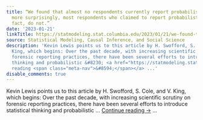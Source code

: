 ```yaml
---
title: “We found that almost no respondents currently report probabilistically. Perhaps
  more surprisingly, most respondents who claimed to report probabilistically, in
  fact, do not.”
date: '2023-01-21'
linkTitle: https://statmodeling.stat.columbia.edu/2023/01/21/we-found-that-almost-no-respondents-currently-report-probabilistically-perhaps-more-surprisingly-most-respondents-who-claimed-to-report-probabilistically-in-fact-do-not/
source: Statistical Modeling, Causal Inference, and Social Science
description: 'Kevin Lewis points us to this article by H. Swofford, S. Cole, and V.
  King, which begins: Over the past decade, with increasing scientific scrutiny on
  forensic reporting practices, there have been several efforts to introduce statistical
  thinking and probabilistic &#8230; <a href="https://statmodeling.stat.columbia.edu/2023/01/21/we-found-that-almost-no-respondents-currently-report-probabilistically-perhaps-more-surprisingly-most-respondents-who-claimed-to-report-probabilistically-in-fact-do-not/">Continue
  reading <span class="meta-nav">&#8594;</span></a> ...'
disable_comments: true
---
```

Kevin Lewis points us to this article by H. Swofford, S. Cole, and V. King, which begins: Over the past decade, with increasing scientific scrutiny on forensic reporting practices, there have been several efforts to introduce statistical thinking and probabilistic &#8230; <a href="https://statmodeling.stat.columbia.edu/2023/01/21/we-found-that-almost-no-respondents-currently-report-probabilistically-perhaps-more-surprisingly-most-respondents-who-claimed-to-report-probabilistically-in-fact-do-not/">Continue reading <span class="meta-nav">&#8594;</span></a> ...